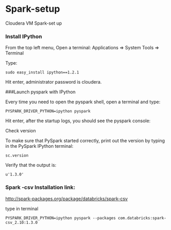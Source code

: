 # Spark-setup
Cloudera VM Spark-set up

### Install IPython

From the top left menu, Open a terminal: Applications => System Tools => Terminal

Type:
```
sudo easy_install ipython==1.2.1
```
Hit enter, administrator password is cloudera.

###Launch pyspark with IPython

Every time you need to open the pyspark shell, open a terminal and type:
```
PYSPARK_DRIVER_PYTHON=ipython pyspark
```
Hit enter, after the startup logs, you should see the pyspark console:

Check version

To make sure that PySpark started correctly, print out the version by typing in the PySpark IPython terminal:
```
sc.version
```

Verify that the output is:
```
u'1.3.0'
```

### Spark -csv Installation link:

http://spark-packages.org/package/databricks/spark-csv

type in terminal

```
PYSPARK_DRIVER_PYTHON=ipython pyspark --packages com.databricks:spark-csv_2.10:1.3.0
```
